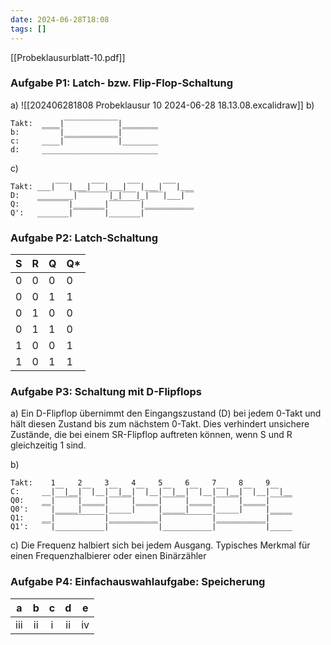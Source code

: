 ```yaml
---
date: 2024-06-28T18:08
tags: []
---
```

[[Probeklausurblatt-10.pdf]]
### Aufgabe P1: Latch- bzw. Flip-Flop-Schaltung
a) ![[202406281808 Probeklausur 10 2024-06-28 18.13.08.excalidraw]]
b)
```plaintext
Takt:  ____|‾‾‾‾‾‾‾‾‾‾‾‾|________
b:     ‾‾‾‾|____________|‾‾‾‾‾‾‾‾
c:     ____|‾‾‾‾‾‾‾‾‾‾‾‾|________
d:     __________________________
```

c)
```plaintext
Takt: ___|‾‾‾|___|‾‾‾|___|‾‾‾|___|‾‾‾|___
D:    ________|‾‾‾‾‾‾‾|_|‾‾‾|_|‾‾‾|___|‾‾
Q:    ‾‾‾‾‾‾‾|_______|‾‾‾‾‾‾‾|___________
Q':   _______|‾‾‾‾‾‾‾|_______|‾‾‾‾‾‾‾‾‾‾‾
```

### Aufgabe P2: Latch-Schaltung
| S   | R   | Q   | Q*  |
| --- | --- | --- | --- |
| 0   | 0   | 0   | 0   |
| 0   | 0   | 1   | 1   |
| 0   | 1   | 0   | 0   |
| 0   | 1   | 1   | 0   |
| 1   | 0   | 0   | 1   |
| 1   | 0   | 1   | 1   |

### Aufgabe P3: Schaltung mit D-Flipflops
a) Ein D-Flipflop übernimmt den Eingangszustand (D) bei jedem 0-Takt und hält diesen Zustand bis zum nächstem 0-Takt. Dies verhindert unsichere Zustände, die bei einem SR-Flipflop auftreten können, wenn S und R gleichzeitig 1 sind.

b)
```plaintext
Takt:    1     2     3     4     5     6     7     8     9
C:     __|‾‾|__|‾‾|__|‾‾|__|‾‾|__|‾‾|__|‾‾|__|‾‾|__|‾‾|__|‾‾|__
Q0:    __|‾‾‾‾‾|_____|‾‾‾‾‾|_____|‾‾‾‾‾|_____|‾‾‾‾‾|_____|‾‾‾‾‾
Q0':   ‾‾|_____|‾‾‾‾‾|_____|‾‾‾‾‾|_____|‾‾‾‾‾|_____|‾‾‾‾‾|_____
Q1:    __|‾‾‾‾‾‾‾‾‾‾‾|___________|‾‾‾‾‾‾‾‾‾‾‾|___________|‾‾‾‾‾
Q1':   ‾‾|___________|‾‾‾‾‾‾‾‾‾‾‾|___________|‾‾‾‾‾‾‾‾‾‾‾|_____
```

c) Die Frequenz halbiert sich bei jedem Ausgang. Typisches Merkmal für einen Frequenzhalbierer oder einen Binärzähler

### Aufgabe P4: Einfachauswahlaufgabe: Speicherung
|  a  |  b  | c   |  d  |  e  |
| :-: | :-: | :-: | :-: | :-: |
| iii | ii  | i   | ii  | iv  |